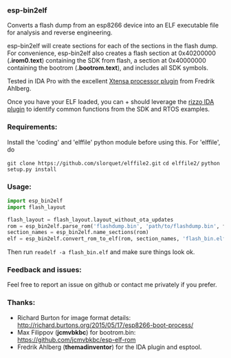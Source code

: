 ### esp-bin2elf

Converts a flash dump from an esp8266 device into an ELF executable file for analysis and reverse engineering.

esp-bin2elf will create sections for each of the sections in the flash dump.  For convenience, esp-bin2elf also creates a flash section at 0x40200000 (**.irom0.text**) containing the SDK from flash, a section at 0x40000000 containing the bootrom (**.bootrom.text**), and includes all SDK symbols.

Tested in IDA Pro with the excellent [Xtensa processor plugin](https://github.com/themadinventor/ida-xtensa) from Fredrik Ahlberg.

Once you have your ELF loaded, you can + should leverage the [rizzo IDA plugin](https://github.com/devttys0/ida) to identify common functions from the SDK and RTOS examples.

### Requirements:

Install the 'coding' and 'elffile' python module before using this. For 'elffile', do 

`git clone https://github.com/slorquet/elffile2.git`
`cd elffile2/`
`python setup.py install`

### Usage:

```python
import esp_bin2elf
import flash_layout

flash_layout = flash_layout.layout_without_ota_updates
rom = esp_bin2elf.parse_rom('flashdump.bin', 'path/to/flashdump.bin', flash_layout)
section_names = esp_bin2elf.name_sections(rom)
elf = esp_bin2elf.convert_rom_to_elf(rom, section_names, 'flash_bin.elf')
```

Then run `readelf -a flash_bin.elf` and make sure things look ok.

### Feedback and issues:

Feel free to report an issue on github or contact me privately if you prefer.

### Thanks:

* Richard Burton for image format details: http://richard.burtons.org/2015/05/17/esp8266-boot-process/
* Max Filippov (**jcmvbkbc**) for bootrom.bin: https://github.com/jcmvbkbc/esp-elf-rom
* Fredrik Ahlberg (**themadinventor**) for the IDA plugin and esptool.
